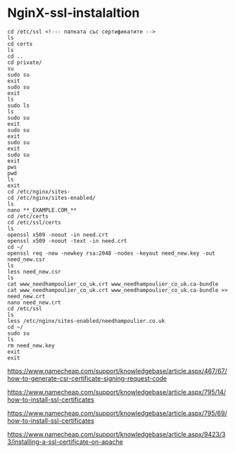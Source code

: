 # NginX-ssl-instalaltion

```console
cd /etc/ssl <!--- папката със сертификатите -->
ls
cd certs
ls
cd ..
cd private/
su
sudo su
exit
sudo su
exit
ls
sudo ls
ls
sudo su
exit
sudo su
exit
sudo su
exit
sudo su
exit
pws
pwd
ls
exit
cd /etc/nginx/sites-
cd /etc/nginx/sites-enabled/
ls
nano **_EXAMPLE.COM_** 
cd /etc/certs
cd /etc/ssl/certs
ls
openssl x509 -noout -in need.crt 
openssl x509 -noout -text -in need.crt 
cd ~/
openssl req -new -newkey rsa:2048 -nodes -keyout need_new.key -out need_new.csr
ls
less need_new.csr 
ls
cat www_needhampoulier_co_uk.crt www_needhampoulier_co_uk.ca-bundle 
cat www_needhampoulier_co_uk.crt www_needhampoulier_co_uk.ca-bundle >> need_new.crt
nano need_new.crt 
cd /etc/ssl
ls
less /etc/nginx/sites-enabled/needhampoulier.co.uk 
cd ~/
sudo su
ls
rm need_new.key
exit
exit
```
https://www.namecheap.com/support/knowledgebase/article.aspx/467/67/how-to-generate-csr-certificate-signing-request-code

https://www.namecheap.com/support/knowledgebase/article.aspx/795/14/how-to-install-ssl-certificates

https://www.namecheap.com/support/knowledgebase/article.aspx/795/69/how-to-install-ssl-certificates

https://www.namecheap.com/support/knowledgebase/article.aspx/9423/33/installing-a-ssl-certificate-on-apache

